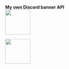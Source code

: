 <b> My own Discord banner API </b>
<br>
<a href="https://discord.com/users/859784549063196722">
<img height="80px" src="http://status.zcod.ml/theam-2/859784549063196722.png" />
</a>


<a href="https://discord.com/users/1094092419588427878">
<img height="80px" src="http://status.zcod.ml/theam-1/1094092419588427878.png" />
</a>

<!---
<br>
<a href="https://discord.com/users/859784549063196722">
<img height="80px" src="https://discord.c99.nl/widget/theme-1/859784549063196722.png" />
</a> --->


